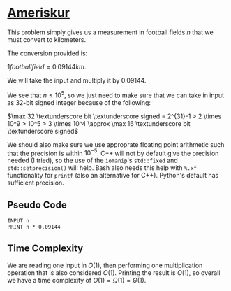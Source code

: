 # [Ameriskur](https://open.kattis.com/problems/ameriskur)

This problem simply gives us a measurement in football fields $n$ that we must convert to kilometers.

The conversion provided is:

$1 football field = 0.09144 km$.

We will take the input and multiply it by $0.09144$.

We see that $n \leq 10^5$, so we just need to make sure that we can take in input as 32-bit signed integer because of the following:

$\max 32 \textunderscore bit \textunderscore signed = 2^{31}-1 > 2 \times 10^9 > 10^5 > 3 \times 10^4 \approx \max 16 \textunderscore bit \textunderscore signed$

We should also make sure we use approprate floating point arithmetic such that the precision is within $10^{-5}$. C++ will not by default give the precision needed (I tried), so the use of the `iomanip`'s `std::fixed` and `std::setprecision()` will help. Bash also needs this help with `%.xf` functionality for `printf` (also an alternative for C++). Python's default has sufficient precision.

## Pseudo Code
```
INPUT n
PRINT n * 0.09144
```

## Time Complexity
We are reading one input in $O(1)$, then performing one multiplication operation that is also considered $O(1)$. Printing the result is $O(1)$, so overall we have a time complexity of $O(1) = \Omega(1) = \Theta(1)$.